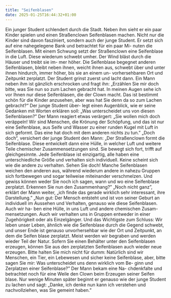 ```yaml
---
title: "Seifenblasen"
date: 2025-01-25T16:44:32+01:00
---
```


Ein junger Student schlendert durch die Stadt. Neben ihm sieht er ein
paar Kinder spielen und einen Straßenclown Seifenblasen machen. Nicht
nur die Kinder sind davon fasziniert, sondern auch der junge Student. Er
setzt sich auf eine nahegelegene Bank und betrachtet für ein paar Mi-
nuten die Seifenblasen. Mit einem Schwung setzt der Straßenclown eine
Seifenblase in die Luft. Diese wiederum schwebt umher. Der Wind bläst
durch die Häuser und treibt sie im- mer höher. Die Seifenblase begegnet
anderen Seifenblasen, bleibt neben ihnen, weicht ihnen aus, schwebt
über und unter ihnen hindurch, immer höher, bis sie an einem un-
vorhersehbaren Ort und Zeitpunkt zerplatzt. Der Student grinst zuerst
und lacht dann. Ein Mann neben ihm ist gänzlich erschrocken und fragt
ihn: „Erzählen Sie mir doch bitte, was Sie nun so zum Lachen gebracht
hat. In meinen Augen sehe ich vor Ihnen nur diese Seifenblasen, die der
Clown macht. Das ist bestimmt schön für die Kinder anzusehen, aber
was hat Sie denn da so zum Lachen gebracht?“ Der junge Student über-
legt einen Augenblick, wie er seine Gedanken mit Worten erklären soll:
„Was unterscheidet uns von diesen Seifenblasen?” Der Mann reagiert
etwas verärgert: „Sie wollen mich doch veräppeln! Wir sind Menschen,
die Krönung der Schöpfung, und das ist nur eine Seifenblase, aus Seife
und Wasser zu einer runden Kugel mit Luft in sich geformt. Das eine hat
doch mit dem anderen nichts zu tun.” „Doch doch“, versichert der junge
Student den Mann: „Der Straßenclown formt die Seifenblase. Diese
entwickelt dann eine Hülle, in welcher Luft und weitere Teile chemischer
Zusammensetzungen sind. Sie bewegt sich fort, trifft auf gleichgesinnte.
Jede Seifenblase ist einzigartig, alle haben eine unterschiedliche Größe
und verhalten sich individuell. Keine scheint sich wie die andere zu
verhalten. Sehen Sie doch! Manche Seifenblasen weichen den anderen
aus, während wiederum andere in nahezu Gruppen sich fortbewegen und
sogar teilweise miteinander verschmelzen. Und gewiss können weder Sie
noch ich sagen, wann und wo eine Seifenblase zerplatzt. Erkennen Sie
nun den Zusammenhang?” „Noch nicht ganz”, erklärt der Mann weiter,
„ich finde das gerade wirklich sehr interessant, ihre Darstellung.” „Nun
gut: Der Mensch entsteht und ist von seiner Geburt an individuell im
Aussehen und Verhalten, genauso wie diese Seifenblasen. Auch wir ha-
ben eine Hülle, in uns Luft und andere chemischen Zusam-
mensetzungen. Auch wir verhalten uns in Gruppen entweder in einer
Zugehörigkeit oder als Einzelgänger. Und das Wichtigste zum Schluss:
Wir leben unser Leben, ähnlich wie die Seifenblase durch die Gegend
schwebt, und unser Ende ist genauso unvorhersehbar wie der Ort und
Zeitpunkt, an dem die Seifen blase zerplatzt. Meist werden wir begraben
und werden wieder Teil der Natur. Sofern Sie einen Behälter unter den
Seifenblasen erzeugen, können Sie aus den zerplatzten Seifenblasen auch
wieder neue erzeugen. Bitte halten Sie mich nicht für dumm: Natürlich
sind wir Menschen, ein Tier, ein Lebewesen und sicher keine Seifenblase,
aber, bitte sagen Sie mir: Was unterscheidet uns denn wirklich vom Be-
ginn und Zerplatzen einer Seifenblase?” Der Mann bekam eine Na-
chdenkfalte und betrachtet noch für eine Weile den Clown beim
Erzeugen seiner Seifen blase. Nur wenige Minuten später beginnt er
genauso wie der junge Student zu lachen und sagt: „Danke, ich denke
nun kann ich verstehen und nachvollziehen, was Sie gemeint haben.”
